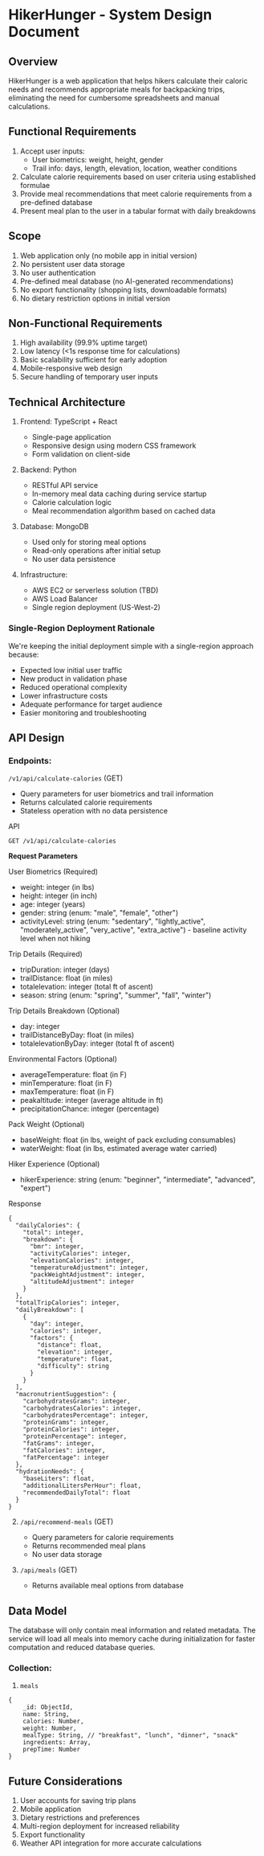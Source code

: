 # HikerHunger - System Design Document

## Overview
HikerHunger is a web application that helps hikers calculate their caloric needs and recommends appropriate meals for backpacking trips, eliminating the need for cumbersome spreadsheets and manual calculations.

## Functional Requirements
1. Accept user inputs:
   - User biometrics: weight, height, gender
   - Trail info: days, length, elevation, location, weather conditions
2. Calculate calorie requirements based on user criteria using established formulae
3. Provide meal recommendations that meet calorie requirements from a pre-defined database
4. Present meal plan to the user in a tabular format with daily breakdowns

## Scope
1. Web application only (no mobile app in initial version)
2. No persistent user data storage
3. No user authentication
4. Pre-defined meal database (no AI-generated recommendations)
5. No export functionality (shopping lists, downloadable formats)
6. No dietary restriction options in initial version

## Non-Functional Requirements
1. High availability (99.9% uptime target)
2. Low latency (<1s response time for calculations)
3. Basic scalability sufficient for early adoption
4. Mobile-responsive web design
5. Secure handling of temporary user inputs

## Technical Architecture
1. Frontend: TypeScript + React
   - Single-page application
   - Responsive design using modern CSS framework
   - Form validation on client-side

2. Backend: Python
   - RESTful API service
   - In-memory meal data caching during service startup
   - Calorie calculation logic
   - Meal recommendation algorithm based on cached data

3. Database: MongoDB
   - Used only for storing meal options
   - Read-only operations after initial setup
   - No user data persistence

4. Infrastructure: 
   - AWS EC2 or serverless solution (TBD)
   - AWS Load Balancer
   - Single region deployment (US-West-2)

### Single-Region Deployment Rationale
We're keeping the initial deployment simple with a single-region approach because:
- Expected low initial user traffic
- New product in validation phase
- Reduced operational complexity
- Lower infrastructure costs
- Adequate performance for target audience
- Easier monitoring and troubleshooting

## API Design
### Endpoints:

`/v1/api/calculate-calories` (GET)
*  Query parameters for user biometrics and trail information
* Returns calculated calorie requirements
* Stateless operation with no data persistence

API
```
GET /v1/api/calculate-calories
```

**Request Parameters**

User Biometrics (Required)
* weight: integer (in lbs)
* height: integer (in inch)
* age: integer (years)
* gender: string (enum: "male", "female", "other")
* activityLevel: string (enum: "sedentary", "lightly_active", "moderately_active", "very_active", "extra_active") - baseline activity level when not hiking

Trip Details (Required)
* tripDuration: integer (days)
* trailDistance: float (in miles)
* totalelevation: integer (total ft of ascent)
* season: string (enum: "spring", "summer", "fall", "winter")

Trip Details Breakdown (Optional)
* day: integer
* trailDistanceByDay: float (in miles)
* totalelevationByDay: integer (total ft of ascent)

Environmental Factors (Optional)
* averageTemperature: float (in F)
* minTemperature: float (in F)
* maxTemperature: float (in F)
* peakaltitude: integer (average altitude in ft)
* precipitationChance: integer (percentage)

Pack Weight (Optional)
* baseWeight: float (in lbs, weight of pack excluding consumables)
* waterWeight: float (in lbs, estimated average water carried)

Hiker Experience (Optional)
* hikerExperience: string (enum: "beginner", "intermediate", "advanced", "expert")

Response

```
{
  "dailyCalories": {
    "total": integer,
    "breakdown": {
      "bmr": integer,
      "activityCalories": integer,
      "elevationCalories": integer,
      "temperatureAdjustment": integer,
      "packWeightAdjustment": integer,
      "altitudeAdjustment": integer
    }
  },
  "totalTripCalories": integer,
  "dailyBreakdown": [
    {
      "day": integer,
      "calories": integer,
      "factors": {
        "distance": float,
        "elevation": integer,
        "temperature": float,
        "difficulty": string
      }
    }
  ],
  "macronutrientSuggestion": {
    "carbohydratesGrams": integer,
    "carbohydratesCalories": integer,
    "carbohydratesPercentage": integer,
    "proteinGrams": integer,
    "proteinCalories": integer,
    "proteinPercentage": integer,
    "fatGrams": integer,
    "fatCalories": integer,
    "fatPercentage": integer
  },
  "hydrationNeeds": {
    "baseLiters": float,
    "additionalLitersPerHour": float,
    "recommendedDailyTotal": float
  }
}

```

2. `/api/recommend-meals` (GET)
   - Query parameters for calorie requirements
   - Returns recommended meal plans
   - No user data storage

3. `/api/meals` (GET)
   - Returns available meal options from database

## Data Model
The database will only contain meal information and related metadata. The service will load all meals into memory cache during initialization for faster computation and reduced database queries.

### Collection:
1. `meals`

```
{
    _id: ObjectId,
    name: String,
    calories: Number,
    weight: Number,
    mealType: String, // "breakfast", "lunch", "dinner", "snack"
    ingredients: Array,
    prepTime: Number
}
```

## Future Considerations
1. User accounts for saving trip plans
2. Mobile application
3. Dietary restrictions and preferences
5. Multi-region deployment for increased reliability
4. Export functionality
6. Weather API integration for more accurate calculations